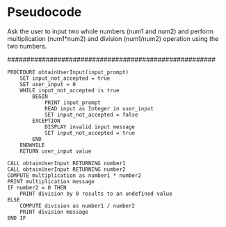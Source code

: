 
# Pseudocode 
Ask the user to input two whole numbers (num1 and num2) and perform multiplication (num1*num2) and division (num1/num2) operation using the two numbers.

######################################################
```
PROCEDURE obtainUserInput(input_prompt)
    SET input_not_accepted = true
    SET user_input = 0
    WHILE input_not_accepted is true
        BEGIN
            PRINT input_prompt
            READ input as Integer in user_input
            SET input_not_accepted = false
        EXCEPTION
            DISPLAY invalid input message
            SET input_not_accepted = true
        END
    ENDWHILE
    RETURN user_input value

CALL obtainUserInput RETURNING number1
CALL obtainUserInput RETURNING number2
COMPUTE multiplication as number1 * number2
PRINT multiplication message
IF number2 = 0 THEN
    PRINT division by 0 results to an undefined value
ELSE
    COMPUTE division as number1 / number2
    PRINT division message
END IF

```